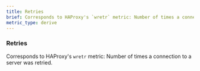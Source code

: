 ```yaml
---
title: Retries
brief: Corresponds to HAProxy's `wretr` metric: Number of times a connection to a server was retried.
metric_type: derive
---
```

### Retries

Corresponds to HAProxy's `wretr` metric: Number of times a connection to a server was retried.
